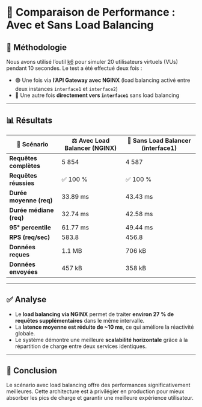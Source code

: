 # 🔄 Comparaison de Performance : Avec et Sans Load Balancing

## 🧪 Méthodologie

Nous avons utilisé l’outil [k6](https://k6.io) pour simuler 20 utilisateurs virtuels (VUs) pendant 10 secondes. Le test a été effectué deux fois :

- 🟢 Une fois via **l’API Gateway avec NGINX** (load balancing activé entre deux instances `interface1` et `interface2`)
- 🔴 Une autre fois **directement vers `interface1`** sans load balancing

---

## 📊 Résultats

| 🔧 Scénario                     | ⚖️ Avec Load Balancer (NGINX) | 🚫 Sans Load Balancer (interface1) |
|-------------------------------|-------------------------------|------------------------------------|
| **Requêtes complètes**        | 5 854                         | 4 587                              |
| **Requêtes réussies**         | ✅ 100 %                       | ✅ 100 %                            |
| **Durée moyenne (req)**       | 33.89 ms                      | 43.43 ms                           |
| **Durée médiane (req)**       | 32.74 ms                      | 42.58 ms                           |
| **95ᵉ percentile**            | 61.77 ms                      | 49.44 ms                           |
| **RPS (req/sec)**             | 583.8                         | 456.8                              |
| **Données reçues**            | 1.1 MB                        | 706 kB                             |
| **Données envoyées**          | 457 kB                        | 358 kB                             |

---

## ✅ Analyse

- Le **load balancing via NGINX** permet de traiter **environ 27 % de requêtes supplémentaires** dans le même intervalle.
- La **latence moyenne est réduite de ~10 ms**, ce qui améliore la réactivité globale.
- Le système démontre une meilleure **scalabilité horizontale** grâce à la répartition de charge entre deux services identiques.

---

## 📌 Conclusion

Le scénario avec load balancing offre des performances significativement meilleures. Cette architecture est à privilégier en production pour mieux absorber les pics de charge et garantir une meilleure expérience utilisateur.

